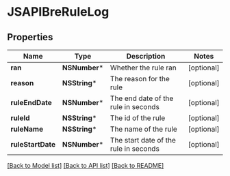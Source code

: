 # JSAPIBreRuleLog

## Properties
Name | Type | Description | Notes
------------ | ------------- | ------------- | -------------
**ran** | **NSNumber*** | Whether the rule ran | [optional] 
**reason** | **NSString*** | The reason for the rule | [optional] 
**ruleEndDate** | **NSNumber*** | The end date of the rule in seconds | [optional] 
**ruleId** | **NSString*** | The id of the rule | [optional] 
**ruleName** | **NSString*** | The name of the rule | [optional] 
**ruleStartDate** | **NSNumber*** | The start date of the rule in seconds | [optional] 

[[Back to Model list]](../README.md#documentation-for-models) [[Back to API list]](../README.md#documentation-for-api-endpoints) [[Back to README]](../README.md)


